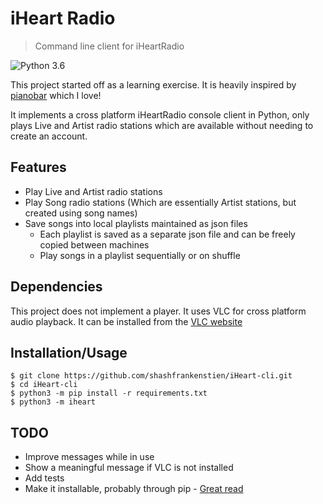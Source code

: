 # iHeart Radio
> Command line client for iHeartRadio

![Python 3.6](https://img.shields.io/badge/python-3.6+-blue.svg)

This project started off as a learning exercise. It is heavily inspired by [pianobar](https://github.com/PromyLOPh/pianobar) which I love!

It implements a cross platform iHeartRadio console client in Python, only plays Live and Artist radio stations which are available without needing to create an account.

## Features

* Play Live and Artist radio stations
* Play Song radio stations (Which are essentially Artist stations, but created using song names)
* Save songs into local playlists maintained as json files
    - Each playlist is saved as a separate json file and can be freely copied between machines
    - Play songs in a playlist sequentially or on shuffle

## Dependencies

This project does not implement a player. It uses VLC for cross platform audio playback. It can be installed from the [VLC website](https://www.videolan.org)


## Installation/Usage
```shell
$ git clone https://github.com/shashfrankenstien/iHeart-cli.git
$ cd iHeart-cli
$ python3 -m pip install -r requirements.txt
$ python3 -m iheart
```

## TODO

* Improve messages while in use
* Show a meaningful message if VLC is not installed
* Add tests
* Make it installable, probably through pip - [Great read](https://matthew-brett.github.io/pydagogue/installing_scripts.html)
